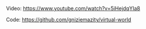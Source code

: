 Video: 
https://www.youtube.com/watch?v=5iHejdqYIa8

Code:
https://github.com/gniziemazity/virtual-world
